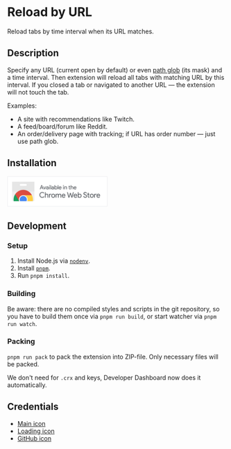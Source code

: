 # Reload by URL

Reload tabs by time interval when its URL matches.

## Description

Specify any URL (current open by default)
or even [path glob](https://en.wikipedia.org/wiki/Glob_(programming)) (its mask)
and a time interval.
Then extension will reload all tabs with matching URL by this interval.
If you closed a tab or navigated to another URL — the extension will not touch the tab.

Examples:

*   A site with recommendations like Twitch.
*   A feed/board/forum like Reddit.
*   An order/delivery page with tracking; if URL has order number — just use path glob.

## Installation

<a
	href="https://chrome.google.com/webstore/detail/reload-by-url/imgeaeicldbffknjklfhnmbemipkkcaf"
	target="_blank"
	rel="noopener"
	>
	<img
		src="chrome-webstore-button.png"
		alt="Available in the Chrome Web Store"
		height="70"
	/>
</a>

## Development

### Setup

1.  Install Node.js via [`nodenv`](https://github.com/nodenv/nodenv).
2.  Install [`pnpm`](https://pnpm.io/).
3.  Run `pnpm install`.

### Building

Be aware: there are no compiled styles and scripts in the git repository,
so you have to build them once via `pnpm run build`, or start watcher via `pnpm run watch`.

### Packing

`pnpm run pack` to pack the extension into ZIP-file.
Only necessary files will be packed.

We don't need for `.crx` and keys, Developer Dashboard now does it automatically.

## Credentials

* [Main icon](https://www.flaticon.com/free-icon/sync_4340499)
* [Loading icon](https://icons8.com/icon/XHchy08wwA71/loading-circle)
* [GitHub icon](https://icons8.com/icon/set/github/material-outlined)
